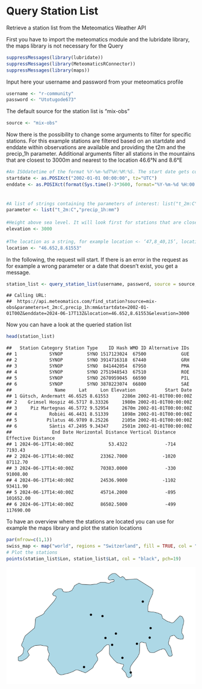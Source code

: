 Query Station List
================

Retrieve a station list from the Meteomatics Weather API

First you have to import the meteomatics module and the lubridate
library, the maps library is not necessary for the Query

``` r
suppressMessages(library(lubridate))
suppressMessages(library(MeteomaticsRConnector))
suppressMessages(library(maps))
```

Input here your username and password from your meteomatics profile

``` r
username <- "r-community"
password <- "Utotugode673"
```

The default source for the station list is “mix-obs”

``` r
source <- "mix-obs"
```

Now there is the possibility to change some arguments to filter for
specific stations. For this example stations are filtered based on an
startdate and enddate within observations are available and providing
the t2m and the precip_1h parameter. Additional arguments filter all
stations in the mountains that are closest to 3000m and nearest to the
location 46.6°N and 8.6°E

``` r
#An ISOdatetime of the format %Y-%m-%dT%H:%M:%S. The start date gets converted into UTC if another timezone is selected. If not specified, then the default value is NULL.
startdate <- as.POSIXct("2002-01-01 00:00:00", tz="UTC")
enddate <- as.POSIXct(format(Sys.time()-3*3600, format="%Y-%m-%d %H:00:00"), tz="UTC")


#A list of strings containing the parameters of interest: list("t_2m:C", "dew_point_2m:C", "relative_humidity_1000hPa:p", "precip_1h:mm"). If not specified, then the default value is NULL.
parameter <- list("t_2m:C","precip_1h:mm")

#Height above sea level. It will look first for stations that are close to this height. Integer or float.
elevation <- 3000

#The location as a string, for example location <- ‘47,8_40,15’, location <- ‘uk’ or location <- "47.3,9.3", location <- c("47.3", "9.3").
location <- "46.652,8.61553"
```

In the following, the request will start. If there is an error in the
request as for example a wrong parameter or a date that doesn’t exist,
you get a message.

``` r
station_list <- query_station_list(username, password, source = source, parameters = parameter, startdate = startdate, enddate = enddate, location = location, elevation = elevation)
```

    ## Calling URL:
    ##  https://api.meteomatics.com/find_station?source=mix-obs&parameters=t_2m:C,precip_1h:mm&startdate=2002-01-01T00Z&enddate=2024-06-17T13Z&location=46.652,8.61553&elevation=3000

Now you can have a look at the queried station list

``` r
head(station_list)
```

    ##   Station Category Station Type    ID Hash WMO ID Alternative IDs
    ## 1            SYNOP         SYNO 1517123024  67500             GUE
    ## 2            SYNOP         SYNO 3914716318  67440             GRH
    ## 3            SYNOP         SYNO  841442054  67950             PMA
    ## 4            SYNOP         SYNO 2751948543  67510             ROE
    ## 5            SYNOP         SYNO 2670959045  66590             PIL
    ## 6            SYNOP         SYNO 3878223074  66800             SAE
    ##                Name     Lat     Lon Elevation           Start Date
    ## 1 Gütsch, Andermatt 46.6525 8.61553     2286m 2002-01-01T00:00:00Z
    ## 2    Grimsel Hospiz 46.5717 8.33326     1980m 2002-01-01T00:00:00Z
    ## 3     Piz Martegnas 46.5772 9.52954     2670m 2002-01-01T00:00:00Z
    ## 4            Robièi 46.4431 8.51339     1898m 2002-01-01T00:00:00Z
    ## 5           Pilatus 46.9789 8.25226     2105m 2002-01-01T00:00:00Z
    ## 6            Säntis 47.2495 9.34347     2501m 2002-01-01T00:00:00Z
    ##               End Date Horizontal Distance Vertical Distance Effective Distance
    ## 1 2024-06-17T14:40:00Z             53.4322              -714            7193.43
    ## 2 2024-06-17T14:40:00Z          23362.7000             -1020           87112.70
    ## 3 2024-06-17T14:40:00Z          70383.0000              -330           91008.00
    ## 4 2024-06-17T14:40:00Z          24536.9000             -1102           93411.90
    ## 5 2024-06-17T14:40:00Z          45714.2000              -895          101652.00
    ## 6 2024-06-17T14:40:00Z          86502.5000              -499          117690.00

To have an overview where the stations are located you can use for
example the maps library and plot the station locations

``` r
par(mfrow=c(1,1))
swiss_map <- map("world", regions = "Switzerland", fill = TRUE, col = "lightblue", bg = "white", mar = c(1,1,1,1))
# Plot the stations
points(station_list$Lon, station_list$Lat, col = "black", pch=19)
```

![](demo_images/station_map.png)
